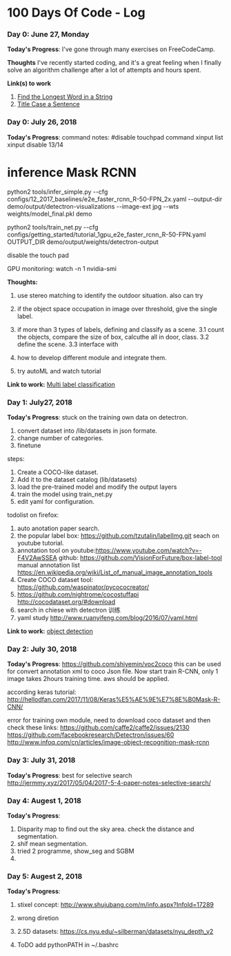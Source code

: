 # 100 Days Of Code - Log

### Day 0: June 27, Monday

**Today's Progress**: I've gone through many exercises on FreeCodeCamp.

**Thoughts** I've recently started coding, and it's a great feeling when I finally solve an algorithm challenge after a lot of attempts and hours spent.

**Link(s) to work**
1. [Find the Longest Word in a String](https://www.freecodecamp.com/challenges/find-the-longest-word-in-a-string)
2. [Title Case a Sentence](https://www.freecodecamp.com/challenges/title-case-a-sentence)



### Day 0: July 26, 2018 

**Today's Progress**: command notes:
#disable touchpad command
xinput list
xinput disable 13/14

# inference Mask RCNN
python2 tools/infer_simple.py  --cfg configs/12_2017_baselines/e2e_faster_rcnn_R-50-FPN_2x.yaml     --output-dir demo/output/detectron-visualizations  --image-ext jpg --wts weights/model_final.pkl demo

python2 tools/train_net.py  --cfg configs/getting_started/tutorial_1gpu_e2e_faster_rcnn_R-50-FPN.yaml  OUTPUT_DIR demo/output/weights/detectron-output


disable the touch pad

GPU monitoring:
watch -n 1 nvidia-smi


**Thoughts:** 
1. use stereo matching to identify the outdoor situation. also can try
2. if the object space occupation in image over threshold, give the single label.
3. if more than 3 types of labels, defining and classify as a scene.
    3.1 count the objects, compare the size of box, calcuthe  all in door, class. 
    3.2 define the scene.
    3.3 interface with

4. how to develop different module and integrate them.
5. try autoML and watch tutorial

**Link to work:** [Multi label classification](http://www.example.com)

### Day 1: July27, 2018
**Today's Progress**: 
stuck on the training own data on detectron.
1. convert dataset into /lib/datasets in json formate.
2. change number of categories.
3. finetune

steps:

1. Create a COCO-like dataset.
2. Add it to the dataset catalog (lib/datasets)
3. load the pre-trained model and modify the output layers
4. train the model using train_net.py
5. edit yaml for configuration.
   
todolist on firefox:

1. auto anotation paper search.
2. the popular label box: https://github.com/tzutalin/labelImg.git
   seach on youtube tutorial. 
3. annotation tool on youtube:https://www.youtube.com/watch?v=-F4V2AwSSEA
   github: https://github.com/VisionForFuture/box-label-tool
   manual annotation list https://en.wikipedia.org/wiki/List_of_manual_image_annotation_tools
4. Create COCO dataset tool: https://github.com/waspinator/pycococreator/
5. https://github.com/nightrome/cocostuffapi
   http://cocodataset.org/#download
6. search in chiese with detectron 训练
7. yaml study http://www.ruanyifeng.com/blog/2016/07/yaml.html
   


**Link to work:** [object detection](http://www.example.com)


### Day 2: July 30, 2018
**Today's Progress**: 
https://github.com/shiyemin/voc2coco
this can be used for convert annotation xml to coco Json file.
Now start train R-CNN, only 1 image takes 2hours training time.
aws should be applied.

according keras tutorial:
http://hellodfan.com/2017/11/08/Keras%E5%AE%9E%E7%8E%B0Mask-R-CNN/


error for training own module, need to download coco dataset
and then check these links:
https://github.com/caffe2/caffe2/issues/2130
https://github.com/facebookresearch/Detectron/issues/60
http://www.infoq.com/cn/articles/image-object-recognition-mask-rcnn

### Day 3: July 31, 2018
**Today's Progress**: 
best for selective search
http://jermmy.xyz/2017/05/04/2017-5-4-paper-notes-selective-search/


### Day 4: Augest 1, 2018
**Today's Progress**: 
1. Disparity map to find out the sky area. check the distance and segmentation.
2. shif mean segmentation.
3. tried 2 programme,  show_seg and SGBM
4. 
   

### Day 5: Augest 2, 2018
**Today's Progress**: 
1. stixel concept: http://www.shujubang.com/m/info.aspx?InfoId=17289
2. wrong diretion

3. 2.5D datasets:  https://cs.nyu.edu/~silberman/datasets/nyu_depth_v2
4. ToDO  add pythonPATH in ~/.bashrc
   